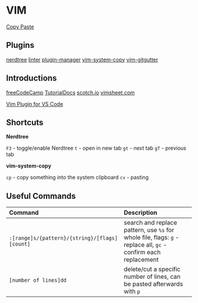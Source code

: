 # VIM

[Copy Paste](https://linuxize.com/post/how-to-copy-cut-paste-in-vim/)
## Plugins

[nerdtree](https://github.com/preservim/nerdtree)
[linter](https://github.com/dense-analysis/ale)
[plugin-manager](https://github.com/junegunn/vim-plug)
[vim-system-copy](https://github.com/christoomey/vim-system-copy)
[vim-gitgutter](https://github.com/airblade/vim-gitgutter)

## Introductions

[freeCodeCamp](https://www.freecodecamp.org/news/vimrc-configuration-guide-customize-your-vim-editor/)
[TutorialDocs](https://www.tutorialdocs.com/article/vim-configuration.html)
[scotch.io](https://scotch.io/tutorials/getting-started-with-vim-an-interactive-guide)
[vimsheet.com](http://vimsheet.com/advanced.html)

[Vim Plugin for VS Code](https://marketplace.visualstudio.com/items?itemName=vscodevim.vim)

## Shortcuts

**Nerdtree**

`F3` - toggle/enable Nerdtree
`t` - open in new tab
`gt` - next tab
`gT` - previous tab

**vim-system-copy**

`cp` - copy something into the system clipboard
`cv` - pasting


## Useful Commands

Command | Description
:--- | :--
`:[range]s/{pattern}/{string}/[flags] [count]` | search and replace pattern, use `%s` for whole file, flags: `g` - replace all, `gc` - confirm each replacement
`[number of lines]dd`  | delete/cut a specific number of lines, can be pasted afterwards with `p`

